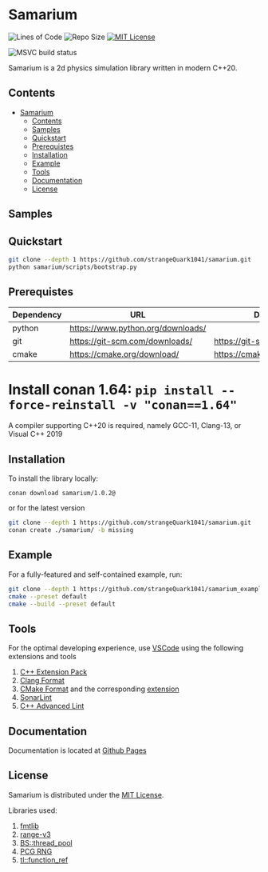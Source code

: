 # Samarium

<!--
[![GCC](https://github.com/strangeQuark1041/samarium/actions/workflows/gcc.yml/badge.svg)](https://github.com/strangeQuark1041/samarium/actions/workflows/gcc.yml)
[![Clang](https://github.com/strangeQuark1041/samarium/actions/workflows/clang.yml/badge.svg)](https://github.com/strangeQuark1041/samarium/actions/workflows/clang.yml)
[![MSVC](https://github.com/strangeQuark1041/samarium/actions/workflows/msvc.yml/badge.svg)](https://github.com/strangeQuark1041/samarium/actions/workflows/msvc.yml)
[![Quality Gate Status](https://sonarcloud.io/api/project_badges/measure?project=strangeQuark1041_samarium&metric=alert_status)](https://sonarcloud.io/summary/new_code?id=strangeQuark1041_samarium) -->

![Lines of Code](https://img.shields.io/endpoint?url=https://ghloc.vercel.app/api/jjbel/samarium/badge?filter=.hpp$,.cpp$,.glsl$&style=flat&logoColor=red&label=Lines%20of%20Code&color=red)
![Repo Size](https://img.shields.io/github/repo-size/strangeQuark1041/samarium)
[![MIT License](https://img.shields.io/badge/license-MIT-yellow)](https://github.com/strangeQuark1041/samarium/blob/main/LICENSE.md)

<!--
![language: C++20](https://img.shields.io/badge/language-C%2B%2B20-yellow)
[![Latest Github Release](https://img.shields.io/github/v/tag/strangeQuark1041/samarium?label=latest%20release)](https://github.com/strangeQuark1041/samarium/tags) -->

![MSVC build status](https://github.com/jjbel/samarium/actions/workflows/msvc.yml/badge.svg)

Samarium is a 2d physics simulation library written in modern C++20.

## Contents

- [Samarium](#samarium)
  - [Contents](#contents)
  - [Samples](#samples)
  - [Quickstart](#quickstart)
  - [Prerequistes](#prerequistes)
  - [Installation](#installation)
  - [Example](#example)
  - [Tools](#tools)
  - [Documentation](#documentation)
  - [License](#license)

## Samples

[](https://user-images.githubusercontent.com/83468982/178472984-8cd83808-bfb2-478b-8a5e-3d45782f2c7d.mp4)

[](https://user-images.githubusercontent.com/83468982/178473002-b7f896f6-d5ed-4cc5-be34-bcccab9ef11e.mp4)

## Quickstart

```sh
git clone --depth 1 https://github.com/strangeQuark1041/samarium.git
python samarium/scripts/bootstrap.py
```

## Prerequistes

| Dependency | URL                                 | Documentation                          |
| ---------- | ----------------------------------- | -------------------------------------- |
| python     | <https://www.python.org/downloads/> |                                        |
| git        | <https://git-scm.com/downloads/>    | <https://git-scm.com/docs/>            |
| cmake      | <https://cmake.org/download/>       | <https://cmake.org/cmake/help/latest/> |

<!-- | conan      | <https://conan.io/downloads.html/> | <https://docs.conan.io/en/latest/> | -->

# Install conan 1.64: `pip install --force-reinstall -v "conan==1.64"`

A compiler supporting C++20 is required, namely GCC-11, Clang-13, or Visual C++ 2019

## Installation

To install the library locally:

```
conan download samarium/1.0.2@
```

or for the latest version

```sh
git clone --depth 1 https://github.com/strangeQuark1041/samarium.git
conan create ./samarium/ -b missing
```

## Example

For a fully-featured and self-contained example, run:

```sh
git clone --depth 1 https://github.com/strangeQuark1041/samarium_example.git .
cmake --preset default
cmake --build --preset default
```

## Tools

For the optimal developing experience, use [VSCode](https://code.visualstudio.com) using the following extensions and tools

1. [C++ Extension Pack](https://marketplace.visualstudio.com/items?itemName=ms-vscode.cpptools-extension-pack)
2. [Clang Format](https://clang.llvm.org/docs/ClangFormat.html)
3. [CMake Format](https://github.com/cheshirekow/cmake_format) and the corresponding [extension](https://marketplace.visualstudio.com/items?itemName=cheshirekow.cmake-format)
4. [SonarLint](https://marketplace.visualstudio.com/items?itemName=SonarSource.sonarlint-vscode)
5. [C++ Advanced Lint](https://marketplace.visualstudio.com/items?itemName=jbenden.c-cpp-flylint)

## Documentation

Documentation is located at [Github Pages](https://strangequark1041.github.io/samarium/)

## License

Samarium is distributed under the [MIT License](LICENSE.md).

Libraries used:

1. [fmtlib](https://github.com/fmtlib/fmt)
2. [range-v3](https://github.com/ericniebler/range-v3)
3. [BS::thread_pool](https://github.com/bshoshany/thread-pool)
4. [PCG RNG](https://www.pcg-random.org/)
5. [tl::function_ref](https://github.com/TartanLlama/function_ref)
